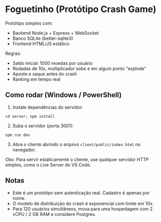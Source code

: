 # Foguetinho (Protótipo Crash Game)

Protótipo simples com:
- Backend Node.js + Express + WebSocket
- Banco SQLite (better-sqlite3)
- Frontend HTML/JS estático

Regras:
- Saldo inicial: 1000 moedas por usuário
- Rodadas de 10s, multiplicador sobe e em algum ponto "explode"
- Aposte e saque antes do crash
- Ranking em tempo real

## Como rodar (Windows / PowerShell)

1. Instale dependências do servidor:

```
cd server; npm install
```

2. Suba o servidor (porta 3001):

```
npm run dev
```

3. Abra o cliente abrindo o arquivo `client/public/index.html` no navegador.

Obs: Para servir estaticamente o cliente, use qualquer servidor HTTP simples, como o Live Server do VS Code.

## Notas
- Este é um protótipo sem autenticação real. Cadastro é apenas por nome.
- O modelo de distribuição do crash é exponencial com limite em 10x.
- Para 120 usuários simultâneos, mova para uma hospedagem com 2 vCPU / 2 GB RAM e considere Postgres.
